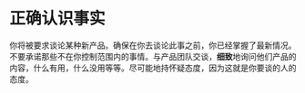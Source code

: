 # 正确认识事实

你将被要求谈论某种新产品。确保在你去谈论此事之前，你已经掌握了最新情况。不要承诺那些不在你控制范围内的事情。与产品团队交谈，**细致**地询问他们产品的内容，什么有用，什么没用等等。尽可能地持怀疑态度，因为这就是你要谈的人的态度。